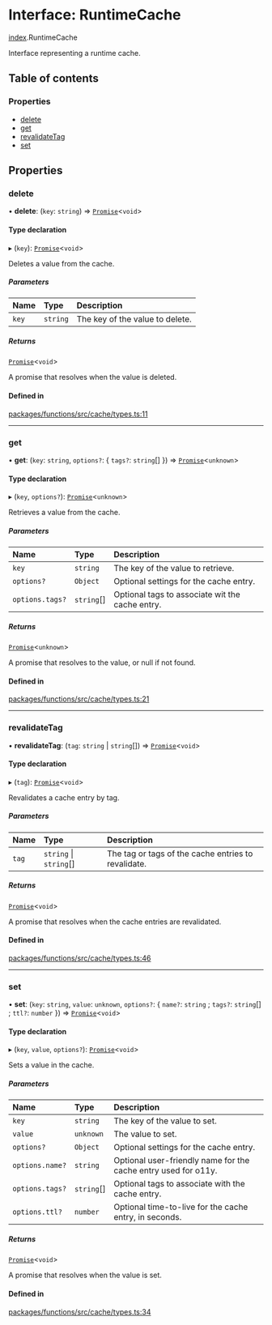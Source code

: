 # Interface: RuntimeCache

[index](../modules/index.md).RuntimeCache

Interface representing a runtime cache.

## Table of contents

### Properties

- [delete](index.RuntimeCache.md#delete)
- [get](index.RuntimeCache.md#get)
- [revalidateTag](index.RuntimeCache.md#revalidatetag)
- [set](index.RuntimeCache.md#set)

## Properties

### delete

• **delete**: (`key`: `string`) => [`Promise`](https://developer.mozilla.org/en-US/docs/Web/JavaScript/Reference/Global_Objects/Promise)<`void`\>

#### Type declaration

▸ (`key`): [`Promise`](https://developer.mozilla.org/en-US/docs/Web/JavaScript/Reference/Global_Objects/Promise)<`void`\>

Deletes a value from the cache.

##### Parameters

| Name  | Type     | Description                     |
| :---- | :------- | :------------------------------ |
| `key` | `string` | The key of the value to delete. |

##### Returns

[`Promise`](https://developer.mozilla.org/en-US/docs/Web/JavaScript/Reference/Global_Objects/Promise)<`void`\>

A promise that resolves when the value is deleted.

#### Defined in

[packages/functions/src/cache/types.ts:11](https://github.com/vercel/vercel/blob/main/packages/functions/src/cache/types.ts#L11)

---

### get

• **get**: (`key`: `string`, `options?`: { `tags?`: `string`[] }) => [`Promise`](https://developer.mozilla.org/en-US/docs/Web/JavaScript/Reference/Global_Objects/Promise)<`unknown`\>

#### Type declaration

▸ (`key`, `options?`): [`Promise`](https://developer.mozilla.org/en-US/docs/Web/JavaScript/Reference/Global_Objects/Promise)<`unknown`\>

Retrieves a value from the cache.

##### Parameters

| Name            | Type       | Description                                     |
| :-------------- | :--------- | :---------------------------------------------- |
| `key`           | `string`   | The key of the value to retrieve.               |
| `options?`      | `Object`   | Optional settings for the cache entry.          |
| `options.tags?` | `string`[] | Optional tags to associate wit the cache entry. |

##### Returns

[`Promise`](https://developer.mozilla.org/en-US/docs/Web/JavaScript/Reference/Global_Objects/Promise)<`unknown`\>

A promise that resolves to the value, or null if not found.

#### Defined in

[packages/functions/src/cache/types.ts:21](https://github.com/vercel/vercel/blob/main/packages/functions/src/cache/types.ts#L21)

---

### revalidateTag

• **revalidateTag**: (`tag`: `string` \| `string`[]) => [`Promise`](https://developer.mozilla.org/en-US/docs/Web/JavaScript/Reference/Global_Objects/Promise)<`void`\>

#### Type declaration

▸ (`tag`): [`Promise`](https://developer.mozilla.org/en-US/docs/Web/JavaScript/Reference/Global_Objects/Promise)<`void`\>

Revalidates a cache entry by tag.

##### Parameters

| Name  | Type                   | Description                                         |
| :---- | :--------------------- | :-------------------------------------------------- |
| `tag` | `string` \| `string`[] | The tag or tags of the cache entries to revalidate. |

##### Returns

[`Promise`](https://developer.mozilla.org/en-US/docs/Web/JavaScript/Reference/Global_Objects/Promise)<`void`\>

A promise that resolves when the cache entries are revalidated.

#### Defined in

[packages/functions/src/cache/types.ts:46](https://github.com/vercel/vercel/blob/main/packages/functions/src/cache/types.ts#L46)

---

### set

• **set**: (`key`: `string`, `value`: `unknown`, `options?`: { `name?`: `string` ; `tags?`: `string`[] ; `ttl?`: `number` }) => [`Promise`](https://developer.mozilla.org/en-US/docs/Web/JavaScript/Reference/Global_Objects/Promise)<`void`\>

#### Type declaration

▸ (`key`, `value`, `options?`): [`Promise`](https://developer.mozilla.org/en-US/docs/Web/JavaScript/Reference/Global_Objects/Promise)<`void`\>

Sets a value in the cache.

##### Parameters

| Name            | Type       | Description                                                    |
| :-------------- | :--------- | :------------------------------------------------------------- |
| `key`           | `string`   | The key of the value to set.                                   |
| `value`         | `unknown`  | The value to set.                                              |
| `options?`      | `Object`   | Optional settings for the cache entry.                         |
| `options.name?` | `string`   | Optional user-friendly name for the cache entry used for o11y. |
| `options.tags?` | `string`[] | Optional tags to associate with the cache entry.               |
| `options.ttl?`  | `number`   | Optional time-to-live for the cache entry, in seconds.         |

##### Returns

[`Promise`](https://developer.mozilla.org/en-US/docs/Web/JavaScript/Reference/Global_Objects/Promise)<`void`\>

A promise that resolves when the value is set.

#### Defined in

[packages/functions/src/cache/types.ts:34](https://github.com/vercel/vercel/blob/main/packages/functions/src/cache/types.ts#L34)
